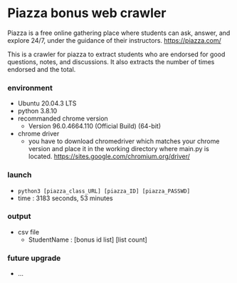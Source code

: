# Piazza bonus web crawler
Piazza is a free online gathering place where students can ask, answer, and explore 24/7, under the guidance of their instructors. https://piazza.com/

This is a crawler for piazza to extract students who are endorsed for good questions, notes, and discussions. It also extracts the number of times endorsed and the total.

### environment
- Ubuntu 20.04.3 LTS 
- python 3.8.10
- recommanded chrome version
    -  Version 96.0.4664.110 (Official Build) (64-bit)
- chrome driver
    - you have to download chromedriver which matches your chrome version and place it in the working directory where main.py is located. https://sites.google.com/chromium.org/driver/
### launch
- `python3 [piazza_class_URL] [piazza_ID] [piazza_PASSWD]`
- time : 3183 seconds, 53 minutes
### output
- csv file
    - StudentName : [bonus id list] [list count]

### future upgrade
- ...
